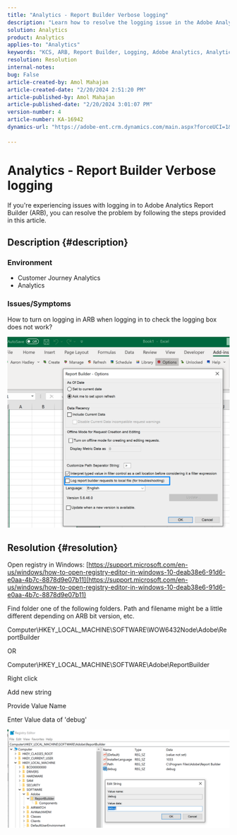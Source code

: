 ```yaml
---
title: "Analytics - Report Builder Verbose logging"
description: "Learn how to resolve the logging issue in the Adobe Analytics Report Builder."
solution: Analytics
product: Analytics
applies-to: "Analytics"
keywords: "KCS, ARB, Report Builder, Logging, Adobe Analytics, Analytics Report Builder"
resolution: Resolution
internal-notes: 
bug: False
article-created-by: Amol Mahajan
article-created-date: "2/20/2024 2:51:20 PM"
article-published-by: Amol Mahajan
article-published-date: "2/20/2024 3:01:07 PM"
version-number: 4
article-number: KA-16942
dynamics-url: "https://adobe-ent.crm.dynamics.com/main.aspx?forceUCI=1&pagetype=entityrecord&etn=knowledgearticle&id=8cb36b7f-ffcf-ee11-9079-6045bd0065b6"

---
```

# Analytics - Report Builder Verbose logging


If you're experiencing issues with logging in to Adobe Analytics Report Builder (ARB), you can resolve the problem by following the steps provided in this article.

## Description {#description}


### <b>Environment</b>

- Customer Journey Analytics
- Analytics




### <b>Issues/Symptoms</b>

How to turn on logging in ARB when logging in to check the logging box does not work?



![](assets/___8db36b7f-ffcf-ee11-9079-6045bd0065b6___.png)


## Resolution {#resolution}




Open registry in Windows: [https://support.microsoft.com/en-us/windows/how-to-open-registry-editor-in-windows-10-deab38e6-91d6-e0aa-4b7c-8878d9e07b11](https://support.microsoft.com/en-us/windows/how-to-open-registry-editor-in-windows-10-deab38e6-91d6-e0aa-4b7c-8878d9e07b11)

Find folder one of the following folders. Path and filename might be a little different depending on ARB bit version, etc.

Computer\HKEY_LOCAL_MACHINE\SOFTWARE\WOW6432Node\Adobe\ReportBuilder

OR

Computer\HKEY_LOCAL_MACHINE\SOFTWARE\Adobe\ReportBuilder

Right click

Add new string

Provide Value Name

Enter Value data of 'debug'

![](assets/066ee289-0b9e-eb11-b1ac-000d3a3684a8.png)
